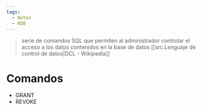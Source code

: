 ```yaml
---
tags:
  - Notes
  - RDB
---
```

>serie de comandos SQL que permiten al administrador controlar el acceso a los datos contenidos en la base de datos
>[[src.Lenguaje de control de datos|DCL - Wikipedia]]

# Comandos
- GRANT
- REVOKE
